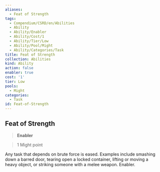 ```yaml
---
aliases:
  - Feat of Strength
tags:
  - Compendium/CSRD/en/Abilities
  - Ability
  - Ability/Enabler
  - Ability/Cost/1
  - Ability/Tier/Low
  - Ability/Pool/Might
  - Ability/Categories/Task
title: Feat of Strength
collection: Abilities
kind: Ability
action: false
enabler: true
cost: '1'
tier: Low
pools:
  - Might
categories:
  - Task
id: Feat-of-Strength
---
```

## Feat of Strength    
>**Enabler**    
>1 Might point  
    
Any task that depends on brute force is eased. Examples include smashing down a barred door, tearing open a locked container, lifting or moving a heavy object, or striking someone with a melee weapon. Enabler.
